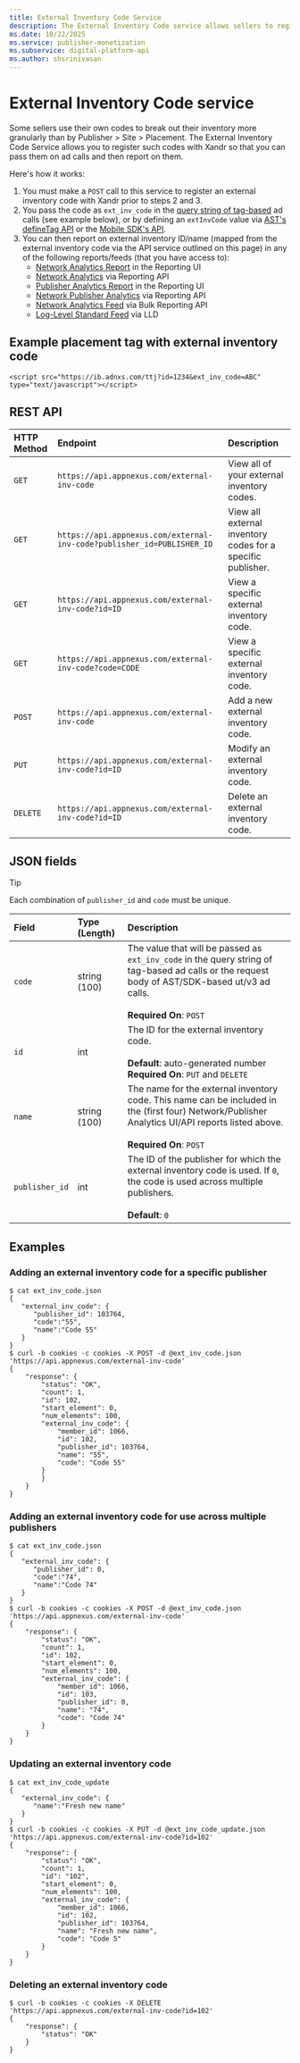 ```yaml
---
title: External Inventory Code Service
description: The External Inventory Code service allows sellers to register their own codes for granular inventory breakdown and report on them during ad calls.
ms.date: 10/22/2025
ms.service: publisher-monetization
ms.subservice: digital-platform-api
ms.author: shsrinivasan
---
```


# External Inventory Code service

Some sellers use their own codes to break out their inventory more granularly than by Publisher \> Site \> Placement. The External Inventory Code Service allows you to register such codes with Xandr so that you can pass them on ad calls and then report on them.

Here's how it works:

1. You must make a `POST` call to this service to register an external inventory code with Xandr prior to steps 2 and 3.
1. You pass the code as `ext_inv_code` in the [query string of tag-based](../monetize/placement-tag-parameters.md) ad calls (see example below), or by defining an `extInvCode` value via [AST's defineTag API](../seller-tag/define-tag.md) or the [Mobile SDK's API](../mobile-sdk/support-for-external-inventory-code-and-traffic-source-code-on-android.md).
1. You can then report on external inventory ID/name (mapped from the external inventory code via the API service outlined on this page) in any of the following reports/feeds (that you have access to):  
    - [Network Analytics Report](../monetize/network-analytics-report.md) in the Reporting UI
    - [Network Analytics](./network-analytics.md) via Reporting API
    - [Publisher Analytics Report](../monetize/publisher-analytics.md) in the Reporting UI
    - [Network Publisher Analytics](./network-publisher-analytics.md) via Reporting API
    - [Network Analytics Feed](./network-analytics-feed.md) via Bulk Reporting API
    - [Log-Level Standard Feed](../log-level-data/standard-feed.md) via LLD

## Example placement tag with external inventory code

```
<script src="https://ib.adnxs.com/ttj?id=1234&ext_inv_code=ABC" type="text/javascript"></script>
```

## REST API

| HTTP Method | Endpoint | Description |
|:---|:---|:---|
| `GET` | `https://api.appnexus.com/external-inv-code` | View all of your external inventory codes. |
| `GET` | `https://api.appnexus.com/external-inv-code?publisher_id=PUBLISHER_ID` | View all external inventory codes for a specific publisher. |
| `GET` | `https://api.appnexus.com/external-inv-code?id=ID` | View a specific external inventory code. |
| `GET` | `https://api.appnexus.com/external-inv-code?code=CODE` | View a specific external inventory code. |
| `POST` | `https://api.appnexus.com/external-inv-code` | Add a new external inventory code. |
| `PUT` | `https://api.appnexus.com/external-inv-code?id=ID` | Modify an external inventory code. |
| `DELETE` | `https://api.appnexus.com/external-inv-code?id=ID` | Delete an external inventory code. |

## JSON fields

> [!TIP]
> Each combination of `publisher_id` and `code` must be unique.

| Field | Type (Length) | Description |
|:---|:---|:---|
| `code` | string (100) | The value that will be passed as `ext_inv_code` in the query string of tag-based ad calls or the request body of AST/SDK-based ut/v3 ad calls.<br><br>**Required On**: `POST` |
| `id` | int | The ID for the external inventory code.<br><br>**Default**: auto-generated number<br>**Required On**: `PUT` and `DELETE` |
| `name` | string (100) | The name for the external inventory code. This name can be included in the (first four) Network/Publisher Analytics UI/API reports listed above.<br><br>**Required On**: `POST` |
| `publisher_id` | int | The ID of the publisher for which the external inventory code is used. If `0`, the code is used across multiple publishers.<br><br>**Default**: `0` |

## Examples

### Adding an external inventory code for a specific publisher

```
$ cat ext_inv_code.json
{
   "external_inv_code": {
      "publisher_id": 103764,
      "code":"55",
      "name":"Code 55"
   }
}
$ curl -b cookies -c cookies -X POST -d @ext_inv_code.json 'https://api.appnexus.com/external-inv-code'
{
    "response": {
        "status": "OK",
        "count": 1,
        "id": 102,
        "start_element": 0,
        "num_elements": 100,
        "external_inv_code": {
            "member_id": 1066,
            "id": 102,
            "publisher_id": 103764,
            "name": "55",
            "code": "Code 55"
        }
        }
    }
}
```

### Adding an external inventory code for use across multiple publishers

```
$ cat ext_inv_code.json
{
   "external_inv_code": {
      "publisher_id": 0,
      "code":"74",
      "name":"Code 74"
   }
}
$ curl -b cookies -c cookies -X POST -d @ext_inv_code.json 'https://api.appnexus.com/external-inv-code'
{
    "response": {
        "status": "OK",
        "count": 1,
        "id": 102,
        "start_element": 0,
        "num_elements": 100,
        "external_inv_code": {
            "member_id": 1066,
            "id": 103,
            "publisher_id": 0,
            "name": "74",
            "code": "Code 74"
        }
    }
}
```

### Updating an external inventory code

```
$ cat ext_inv_code_update
{
   "external_inv_code": {
      "name":"Fresh new name"
   }
}
$ curl -b cookies -c cookies -X PUT -d @ext_inv_code_update.json 'https://api.appnexus.com/external-inv-code?id=102'
{
    "response": {
        "status": "OK",
        "count": 1,
        "id": "102",
        "start_element": 0,
        "num_elements": 100,
        "external_inv_code": {
            "member_id": 1066,
            "id": 102,
            "publisher_id": 103764,
            "name": "Fresh new name",
            "code": "Code 5"
        }
    }
}
```

### Deleting an external inventory code

```
$ curl -b cookies -c cookies -X DELETE 'https://api.appnexus.com/external-inv-code?id=102'
{
    "response": {
        "status": "OK"
    }
}
```
